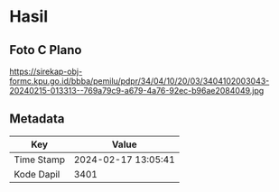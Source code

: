 # Hasil

## Foto C Plano

https://sirekap-obj-formc.kpu.go.id/bbba/pemilu/pdpr/34/04/10/20/03/3404102003043-20240215-013313--769a79c9-a679-4a76-92ec-b96ae2084049.jpg


## Metadata

| Key        | Value               |
| ---------- | ------------------- |
| Time Stamp | 2024-02-17 13:05:41 |
| Kode Dapil | 3401                |



